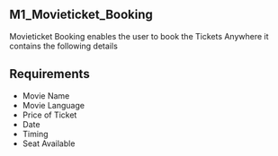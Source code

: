 ## M1_Movieticket_Booking
Movieticket Booking enables the user to book the Tickets Anywhere
it contains the following details

## Requirements
- Movie Name
- Movie Language
- Price of Ticket
- Date 
- Timing
- Seat Available
